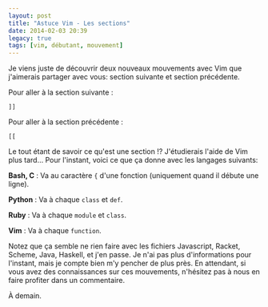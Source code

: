 ```yaml
---
layout: post
title: "Astuce Vim - Les sections"
date: 2014-02-03 20:39
legacy: true
tags: [vim, débutant, mouvement]
---
```




Je viens juste de découvrir deux nouveaux mouvements avec Vim que
j'aimerais partager avec vous:
section suivante et section précédente.

<!-- more -->

Pour aller à la section suivante :

    ]]

Pour aller à la section précédente :

    [[

Le tout étant de savoir ce qu'est une section !? J'étudierais l'aide
de Vim plus tard… Pour l'instant, voici ce que ça donne avec les
langages suivants:

**Bash, C** : Va au caractère `{` d'une fonction
 (uniquement quand il débute une ligne).

**Python** : Va à chaque `class` et `def`.

**Ruby** : Va à chaque `module` et `class`.

**Vim** : Va à chaque `function`.

Notez que ça semble ne rien faire avec les fichiers Javascript,
Racket, Scheme, Java, Haskell, et j'en passe. Je n'ai pas plus
d'informations pour l'instant, mais je compte bien m'y pencher de
plus près. En attendant, si vous avez des connaissances sur ces
mouvements, n'hésitez pas à nous en faire profiter dans un
commentaire.



À demain.



